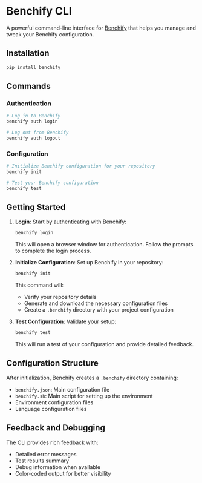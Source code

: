 # Benchify CLI

A powerful command-line interface for [Benchify](https://benchify.com/) that helps you manage and tweak your Benchify configuration.

## Installation

```bash
pip install benchify
```

## Commands

### Authentication

```bash
# Log in to Benchify
benchify auth login

# Log out from Benchify
benchify auth logout
```

### Configuration

```bash
# Initialize Benchify configuration for your repository
benchify init

# Test your Benchify configuration
benchify test
```

## Getting Started

1. **Login**: Start by authenticating with Benchify:
   ```bash
   benchify login
   ```
   This will open a browser window for authentication. Follow the prompts to complete the login process.

2. **Initialize Configuration**: Set up Benchify in your repository:
   ```bash
   benchify init
   ```
   This command will:
   - Verify your repository details
   - Generate and download the necessary configuration files
   - Create a `.benchify` directory with your project configuration

3. **Test Configuration**: Validate your setup:
   ```bash
   benchify test
   ```
   This will run a test of your configuration and provide detailed feedback.

## Configuration Structure

After initialization, Benchify creates a `.benchify` directory containing:
- `benchify.json`: Main configuration file
- `benchify.sh`: Main script for setting up the environment
- Environment configuration files
- Language configuration files

## Feedback and Debugging

The CLI provides rich feedback with:
- Detailed error messages
- Test results summary
- Debug information when available
- Color-coded output for better visibility

